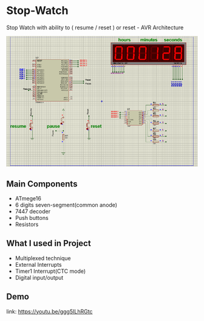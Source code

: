 # Stop-Watch
Stop Watch with ability to ( resume / reset ) or reset - AVR Architecture

![image from program](https://github.com/abdelrahman99999/Stop-Watch/blob/main/SceenShots/screen2.png?raw=true)

## Main Components
- ATmege16 
- 6 digits seven-segment(common anode)
- 7447 decoder
- Push buttons
- Resistors

## What I used in Project
- Multiplexed technique
- External Interrupts
- Timer1 Interrupt(CTC mode)
- Digital input/output
## Demo
link: https://youtu.be/ggg5ILhRGtc

